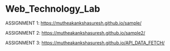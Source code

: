 # Web_Technology_Lab
ASSIGNMENT 1: https://mutheakankshasuresh.github.io/sample/

ASSIGNMENT 2: https://mutheakankshasuresh.github.io/sample2/

ASSIGNMENT 3: https://mutheakankshasuresh.github.io/API_DATA_FETCH/
